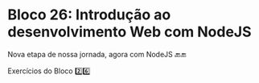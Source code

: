 # Bloco 26: Introdução ao desenvolvimento Web com NodeJS

Nova etapa de nossa jornada, agora com NodeJS :back::end:

Exercícios do Bloco :two::six:
